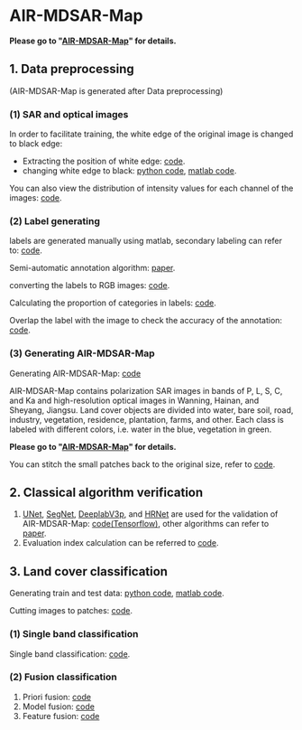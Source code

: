 # AIR-MDSAR-Map
**Please go to "[AIR-MDSAR-Map](https://nairongzheng.github.io/AIR-MDSAR-Map/)" for details.**

## 1. Data preprocessing

(AIR-MDSAR-Map is generated after Data preprocessing)

### (1) SAR and optical images
In order to facilitate training, the white edge of the original image is changed to black edge: 

- Extracting the position of white edge: [code](https://github.com/NairongZheng/utils/blob/main/find_edge.py).
- changing white edge to black: [python code](https://github.com/NairongZheng/utils/blob/main/delete_edge.py), [matlab code](https://github.com/NairongZheng/utils/blob/main/delete_edge.m).

You can also view the distribution of intensity values for each channel of the images: [code](https://github.com/NairongZheng/utils/blob/main/plot_histogram.py).

### (2) Label generating

labels are generated manually using matlab, secondary labeling can refer to: [code](https://github.com/NairongZheng/utils/blob/main/imageLabel_change_path.m).

Semi-automatic annotation algorithm: [paper](https://link.springer.com/chapter/10.1007/978-981-19-8202-6_9).

converting the labels to RGB images: [code](https://github.com/NairongZheng/utils/blob/main/changelabel_123_imageLabeler.py).

Calculating the proportion of categories in labels: [code](https://github.com/NairongZheng/utils/blob/main/plot_pie.py).

Overlap the label with the image to check the accuracy of the annotation: [code](https://github.com/NairongZheng/utils/blob/main/image_with_mask.py).

### (3) Generating AIR-MDSAR-Map

Generating AIR-MDSAR-Map: [code](https://github.com/NairongZheng/utils/blob/main/gen_public_dataset.py)

AIR-MDSAR-Map contains polarization SAR images in bands of P, L, S, C, and Ka and high-resolution optical images in Wanning, Hainan, and Sheyang, Jiangsu. Land cover objects are divided into water, bare soil, road, industry, vegetation, residence, plantation, farms, and other. Each class is labeled with different colors, i.e. water in the blue, vegetation in green.

**Please go to "[AIR-MDSAR-Map](https://nairongzheng.github.io/AIR-MDSAR-Map/)" for details.**

You can stitch the small patches back to the original size, refer to [code](https://github.com/NairongZheng/utils/blob/main/connecting_images.py). 

## 2. Classical algorithm verification

1. [UNet](https://link.springer.com/chapter/10.1007/978-3-319-24574-4_28), [SegNet](https://ieeexplore.ieee.org/document/7803544), [DeeplabV3p](https://link.springer.com/chapter/10.1007/978-3-030-01234-2_49), and [HRNet](https://ieeexplore.ieee.org/document/9052469) are used for the validation of AIR-MDSAR-Map: [code(Tensorflow)](https://github.com/NairongZheng/AIR-MDSAR-Map/tree/main/s1_classical), other algorithms can refer to [paper](https://www.spiedigitallibrary.org/journals/journal-of-applied-remote-sensing/volume-16/issue-1/014520/Land-cover-classification-of-synthetic-aperture-radar-images-based-on/10.1117/1.JRS.16.014520.short).
2. Evaluation index calculation can be referred to [code](https://github.com/NairongZheng/utils/blob/main/cal_ConfusionMatrix_indicators_2.py).

## 3. Land cover classification

Generating train and test data: [python code](https://github.com/NairongZheng/utils/blob/main/generate_test_dataset.py), [matlab code](https://github.com/NairongZheng/utils/blob/main/generate_test_dataset_x.m).

Cutting images to patches: [code](https://github.com/NairongZheng/utils/blob/main/cutting_images_2.py).

### (1) Single band classification

Single band classification: [code](https://github.com/NairongZheng/AIR-MDSAR-Map/tree/main/s2_yyjf).

### (2) Fusion classification

1. Priori fusion: [code](https://github.com/NairongZheng/utils/blob/main/results_fusion.py)
2. Model fusion: [code](https://github.com/NairongZheng/AIR-MDSAR-Map/tree/main/s2_yyjf)
3. Feature fusion: [code](https://github.com/NairongZheng/AIR-MDSAR-Map/tree/main/s3_fusion)

